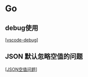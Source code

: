 # Go

## debug使用

[[vscode-debug]]

## JSON 默认忽略空值的问题

[[JSON空值问题]]

[//begin]: # "Autogenerated link references for markdown compatibility"
[vscode-debug]: vscode-debug "Vscode Debug"
[JSON空值问题]: json空值问题 "JSON空值问题"
[//end]: # "Autogenerated link references"